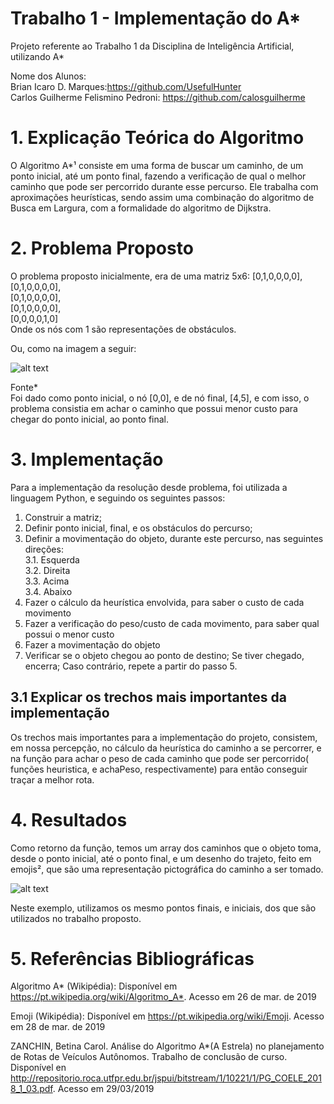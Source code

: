 # Trabalho 1 - Implementação do A*
Projeto referente ao Trabalho 1 da Disciplina de Inteligência Artificial, utilizando A* <br>

Nome dos Alunos:<br>
  Brian Icaro D. Marques:https://github.com/UsefulHunter <br>
  Carlos Guilherme Felismino Pedroni: https://github.com/calosguilherme <br>
  
  
# 1. Explicação Teórica do Algoritmo

O Algoritmo A*¹ consiste em uma forma de buscar um caminho, de um ponto inicial, até um ponto final, fazendo a verificação de qual o melhor caminho que pode ser percorrido durante esse percurso. Ele trabalha com aproximações heurísticas, sendo assim uma combinação do algoritmo de Busca em Largura, com a formalidade do algoritmo de Dijkstra.

# 2. Problema Proposto

O problema proposto inicialmente, era de uma matriz 5x6:
[0,1,0,0,0,0],<br>
[0,1,0,0,0,0],<br>
[0,1,0,0,0,0],<br>
[0,1,0,0,0,0],<br>
[0,0,0,0,1,0] <br>
Onde os nós com 1 são representações de obstáculos. <br>

Ou, como na imagem a seguir:

![alt text](https://github.com/calosguilherme/TrabalhoIAEstrela/blob/master/mapaIA2.PNG)

Fonte*<br>
Foi dado como ponto inicial, o nó [0,0], e de nó final, [4,5], e com isso, o problema consistia em achar o caminho que possui menor custo para chegar do ponto inicial, ao ponto final.

# 3. Implementação

Para a implementação da resolução desde problema, foi utilizada a linguagem Python, e seguindo os seguintes passos:<br>
1. Construir a matriz;<br>
2. Definir ponto inicial, final, e os obstáculos do percurso;<br>
3. Definir a movimentação do objeto, durante este percurso, nas seguintes direções:<br>
  3.1. Esquerda<br>
  3.2. Direita<br>
  3.3. Acima<br>
  3.4. Abaixo<br>
4. Fazer o cálculo da heurística envolvida, para saber o custo de cada movimento<br>
5. Fazer a verificação do peso/custo de cada movimento, para saber qual possui o menor custo<br>
6. Fazer a movimentação do objeto<br>
7. Verificar se o objeto chegou ao ponto de destino; Se tiver chegado, encerra; Caso contrário, repete a partir do passo 5.

## 3.1 Explicar os trechos mais importantes da implementação

Os trechos mais importantes para a implementação do projeto, consistem, em nossa percepção, no cálculo da heurística do caminho a se percorrer, e na função para achar o peso de cada caminho que pode ser percorrido( funções heuristica, e achaPeso, respectivamente) para então conseguir traçar a melhor rota.

# 4. Resultados

Como retorno da função, temos um array dos caminhos que o objeto toma, desde o ponto inicial, até o ponto final, e um desenho do trajeto, feito em emojis², que são uma representação pictográfica do caminho a ser tomado.

![alt text](https://github.com/calosguilherme/TrabalhoIAEstrela/blob/master/resultado%20trabalhoIA.PNG)

Neste exemplo, utilizamos os mesmo pontos finais, e iniciais, dos que são utilizados no trabalho proposto.

# 5. Referências Bibliográficas

Algoritmo A* (Wikipédia):
Disponível em <https://pt.wikipedia.org/wiki/Algoritmo_A*>. Acesso em 26 de mar. de 2019

Emoji (Wikipédia):
Disponível em <https://pt.wikipedia.org/wiki/Emoji>. Acesso em 28 de mar. de 2019

ZANCHIN, Betina Carol. Análise do Algoritmo A*(A Estrela) no planejamento de Rotas de Veículos Autônomos. Trabalho de conclusão de curso. Disponível en <http://repositorio.roca.utfpr.edu.br/jspui/bitstream/1/10221/1/PG_COELE_2018_1_03.pdf>. Acesso em 29/03/2019

